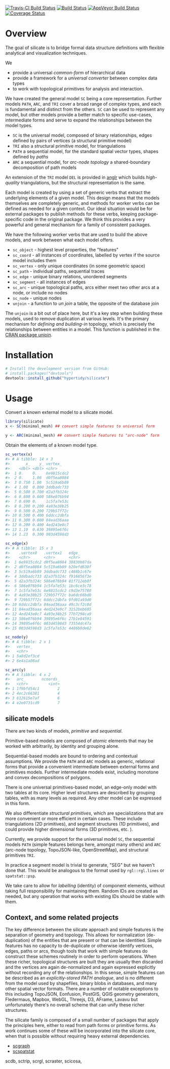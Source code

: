 
<!-- README.md is generated from README.Rmd. Please edit that file -->
[![Travis-CI Build Status](http://badges.herokuapp.com/travis/hypertidy/silicate?branch=master&env=BUILD_NAME=trusty_release&label=linux)](https://travis-ci.org/hypertidy/silicate) [![Build Status](http://badges.herokuapp.com/travis/hypertidy/silicate?branch=master&env=BUILD_NAME=osx_release&label=osx)](https://travis-ci.org/hypertidy/silicate) [![AppVeyor Build Status](https://ci.appveyor.com/api/projects/status/github/hypertidy/silicate?branch=master&svg=true)](https://ci.appveyor.com/project/mdsumner/silicate) [![Coverage Status](https://img.shields.io/codecov/c/github/hypertidy/silicate/master.svg)](https://codecov.io/github/hypertidy/silicate?branch=master)

Overview
========

The goal of silicate is to bridge formal data structure definitions with flexible analytical and visualization techniques.

We

-   provide a universal *common-form* of hierarchical data
-   provide a framework for a *universal converter* between complex data types
-   to work with topological primitives for analysis and interaction.

We have created the general model `SC` being a core representation. Further models `PATH`, `ARC`, and `TRI` cover a broad range of complex types, and each is fundamental and distinct from the others. `SC` can be used to represent any model, but other models provide a better match to specific use-cases, intermediate forms and serve to expand the relationships between the model types.

-   `SC` is the universal model, composed of binary relationships, edges defined by pairs of vertices (a structural primitive model)
-   `TRI` also a structural primitive model, for triangulations
-   `PATH` a sequential model, for the standard spatial vector types, shapes defined by *paths*
-   `ARC` a sequential model, for *arc-node topology* a shared-boundary decomposition of path models

An extension of the `TRI` model `DEL` is provided in [anglr](https://github.com/hypertidy/anglr/) which builds *high-quality* triangulations, but the structural representation is the same.

Each model is created by using a set of generic verbs that extract the underlying elements of a given model. This design means that the models themselves are completely generic, and methods for worker verbs can be defined as needed for a given context. Our ideal situation would be for external packages to publish methods for these verbs, keeping package-specific code in the original package. We think this provides a very powerful and general mechanism for a family of consistent packages.

We have the following worker verbs that are used to build the above models, and work between what each model offers.

-   `sc_object` - highest level properties, the "features"
-   `sc_coord` - all instances of coordinates, labelled by vertex if the source model includes them
-   `sc_vertex` - only unique coordinates (in some geometric space)
-   `sc_path` - individual paths, sequential traces
-   `sc_edge` - unique binary relations, unordered segments
-   `sc_segment` - all instances of edges
-   `sc_arc` - unique topological paths, arcs either meet two other arcs at a node, or include no nodes
-   `sc_node` - unique nodes
-   `unjoin` - a function to *un join* a table, the opposite of the database join

The `unjoin` is a bit out of place here, but it's a key step when building these models, used to remove duplication at various levels. It's the primary mechanism for *defining and building-in* topology, which is precisely the relationships between entities in a model. This function is published in the [CRAN package unjoin](https://CRAN.R-project.org/package=unjoin).

Installation
============

``` r
# Install the development version from GitHub:
# install.packages("devtools")
devtools::install_github("hypertidy/silicate")
```

Usage
=====

Convert a known external model to a silicate model.

``` r
library(silicate)
x <- SC(minimal_mesh) ## convert simple features to universal form

y <- ARC(minimal_mesh) ## convert simple features to "arc-node" form
```

Obtain the elements of a known model type.

``` r
sc_vertex(x)
#> # A tibble: 14 x 3
#>       x_    y_ vertex_   
#>    <dbl> <dbl> <chr>     
#>  1 0.    0.    6e9815cdc2
#>  2 0.    1.00  d0f5ea8084
#>  3 0.750 1.00  5c519a6b89
#>  4 1.00  0.800 3ddbadc733
#>  5 0.500 0.700 d2a3fb324c
#>  6 0.800 0.600 586e076b94
#>  7 0.690 0.    1c5fa7e53c
#>  8 0.200 0.200 4a93e38b25
#>  9 0.500 0.200 729b57f72c
#> 10 0.500 0.400 6ddcc2dbfa
#> 11 0.300 0.600 84ead36aaa
#> 12 0.200 0.400 4ed243e0c7
#> 13 1.10  0.630 39895e6f6c
#> 14 1.23  0.300 003d4598d3

sc_edge(x)
#> # A tibble: 15 x 3
#>    .vertex0   .vertex1   edge_     
#>    <chr>      <chr>      <chr>     
#>  1 6e9815cdc2 d0f5ea8084 38830b07da
#>  2 d0f5ea8084 5c519a6b89 b20efd630f
#>  3 5c519a6b89 3ddbadc733 c488b1c67e
#>  4 3ddbadc733 d2a3fb324c f916856f3e
#>  5 d2a3fb324c 586e076b94 81f712eb0f
#>  6 586e076b94 1c5fa7e53c 1bc6ce3c78
#>  7 1c5fa7e53c 6e9815cdc2 c9d3e75780
#>  8 4a93e38b25 729b57f72c ba6dc66bd0
#>  9 729b57f72c 6ddcc2dbfa 9fd01a93d0
#> 10 6ddcc2dbfa 84ead36aaa 49c3cf2c0d
#> 11 84ead36aaa 4ed243e0c7 3152beb605
#> 12 4ed243e0c7 4a93e38b25 77b7298ca9
#> 13 586e076b94 39895e6f6c 27b1e84591
#> 14 39895e6f6c 003d4598d3 73554dc47a
#> 15 003d4598d3 1c5fa7e53c 4486b0de62

sc_node(y)
#> # A tibble: 2 x 1
#>   vertex_   
#>   <chr>     
#> 1 5a8d2ef3cd
#> 2 6e4a1a08ad

sc_arc(y)
#> # A tibble: 4 x 2
#>   arc_       ncoords_
#>   <chr>         <int>
#> 1 1f9bfd54c1        2
#> 2 4ec2c66381        4
#> 3 612615e7af        6
#> 4 e2e0731cd9        7
```

silicate models
---------------

There are two kinds of models, *primitive* and *sequential*.

Primitive-based models are composed of *atomic* elements that may be worked with arbitrarily, by identity and grouping alone.

Sequential-based models are bound to ordering and contextual assumptions. We provide the `PATH` and `ARC` models as generic, relational forms that provide a convenient intermediate between external forms and primitives models. Further intermediate models exist, including monotone and convex decompositions of polygons.

There is one universal primitives-based model, an edge-only model with two tables at its core. Higher level structures are described by grouping tables, with as many levels as required. Any other model can be expressed in this form.

We also differentiate *structural primitives*, which are specializations that are more convenient or more efficient in certain cases. These include triangulations (2D primitives), and segment structures (1D primitives), and could provide higher dimensional forms (3D primitives, etc. ).

Currently, we provide support for the universal model `SC`, the sequential models `PATH` (simple features belongs here, amongst many others) and `ARC` (arc-node topology, TopoJSON-like, OpenStreetMap), and structural primitives `TRI`.

In practice a segment model is trivial to generate, "SEG" but we haven't done that. This would be analogous to the format used by `rgl::rgl.lines` or `spatstat::psp`.

We take care to allow for *labelling* (identity) of component elements, without taking full responsibility for maintaining them. Random IDs are created as needed, but any operation that works with existing IDs should be stable with them.

Context, and some related projects
----------------------------------

The key difference between the silicate approach and simple features is the separation of geometry and topology. This allows for normalization (de-duplication) of the entities that are present or that can be identitied. Simple features has no capacity to de-duplicate or otherwise identify vertices, edges, paths or arcs, though tools that work with simple features do construct these schemes routinely in order to perform operations. When these richer, topological structures are built they are usually then discarded and the vertices are again de-normalized and again expressed explicitly without recording any of the relationships. In this sense, simple features can be described as an *explicitly-stored PATH analogue*, and is no different from the model used by shapefiles, binary blobs in databases, and many other spatial vector formats. There are a number of notable exceptions to this including TopoJSON, Eonfusion, PostGIS, QGIS geometry generators, Fledermaus, Mapbox, WebGL, Threejs, D3, AFrame, Lavavu but unfortunately there's no overall scheme that can unify these richer structures.

The silicate family is composed of a small number of packages that apply the principles here, either to read from path forms or primitive forms. As work continues some of these will be incorporated into the silicate core, when that is possible without requiring heavy external dependencies.

-   [scgraph](https://github.com/hypertidy/scgraph)
-   [scspatstat](https://github.com/hypertidy/scspatstat)

scdb, sctrip, scrgl, scraster, scicosa,
